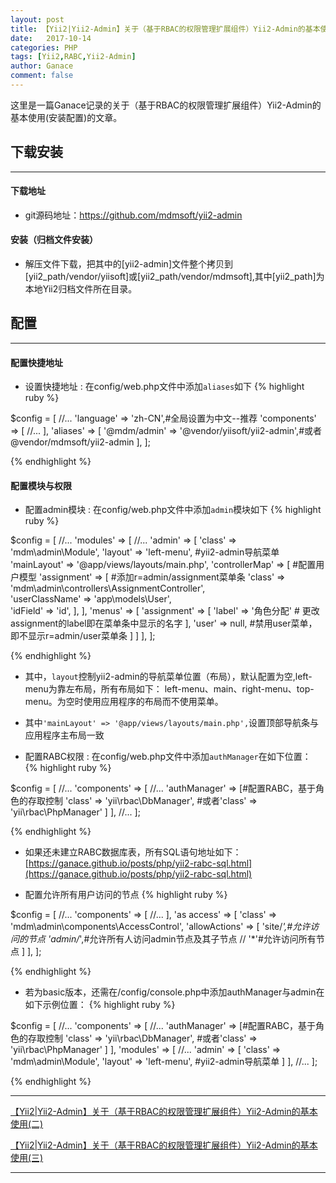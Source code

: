 ```yaml
---
layout: post
title: 【Yii2|Yii2-Admin】关于（基于RBAC的权限管理扩展组件）Yii2-Admin的基本使用(一)
date:   2017-10-14
categories: PHP
tags: [Yii2,RABC,Yii2-Admin]
author: Ganace
comment: false
---
```


这里是一篇Ganace记录的关于（基于RBAC的权限管理扩展组件）Yii2-Admin的基本使用(安装配置)的文章。


## 下载安装

---
####  下载地址

- git源码地址：[https://github.com/mdmsoft/yii2-admin ](https://github.com/mdmsoft/yii2-admin)

####  安装（归档文件安装）

- 解压文件下载，把其中的[yii2-admin]文件整个拷贝到[yii2_path/vendor/yiisoft]或[yii2_path/vendor/mdmsoft],其中[yii2_path]为本地Yii2归档文件所在目录。

##  配置

---
####  配置快捷地址

- 设置快捷地址
    : 在config/web.php文件中添加`aliases`如下
{% highlight ruby %}

$config = [
    //...
    'language' => 'zh-CN',#全局设置为中文--推荐
    'components' => [
        //...
    ],
    'aliases' => [
        '@mdm/admin' => '@vendor/yiisoft/yii2-admin',#或者@vendor/mdmsoft/yii2-admin
    ],
];

{% endhighlight %}

####  配置模块与权限

- 配置admin模块
    : 在config/web.php文件中添加`admin`模块如下
{% highlight ruby %}

$config = [
    //...
    'modules' => [
        //...
        'admin' => [
            'class' => 'mdm\admin\Module',
            'layout' => 'left-menu', #yii2-admin导航菜单
            'mainLayout' => '@app/views/layouts/main.php',
            'controllerMap' => [ #配置用户模型
                'assignment' => [  #添加r=admin/assignment菜单条
                    'class' => 'mdm\admin\controllers\AssignmentController',  
                    'userClassName' => 'app\models\User',  
                    'idField' => 'id',
                ],
            ],
            'menus' => [
                'assignment' => [
                    'label' => '角色分配' # 更改assignment的label即在菜单条中显示的名字
                ],
                'user' => null, #禁用user菜单，即不显示r=admin/user菜单条
            ]
        ]
    ],
];

{% endhighlight %}

- 其中，`layout`控制yii2-admin的导航菜单位置（布局），默认配置为空,left-menu为靠左布局，所有布局如下： left-menu、main、right-menu、top-menu。为空时使用应用程序的布局而不使用菜单。


- 其中`'mainLayout' => '@app/views/layouts/main.php',`设置顶部导航条与应用程序主布局一致

- 配置RABC权限
    : 在config/web.php文件中添加`authManager`在如下位置：
{% highlight ruby %}

$config = [
    //...
    'components' => [
        //...
        'authManager' => [#配置RABC，基于角色的存取控制
            'class' => 'yii\rbac\DbManager', 
            #或者'class' => 'yii\rbac\PhpManager'
        ]
    ],
    //...
];

{% endhighlight %}

- 如果还未建立RABC数据库表，所有SQL语句地址如下：[https://ganace.github.io/posts/php/yii2-rabc-sql.html](https://ganace.github.io/posts/php/yii2-rabc-sql.html)

- 配置允许所有用户访问的节点
{% highlight ruby %}

$config = [
    //...
    'components' => [
        //...
    ],
    'as access' => [
        'class' => 'mdm\admin\components\AccessControl',
        'allowActions' => [
            'site/*',#允许访问的节点
            'admin/*',#允许所有人访问admin节点及其子节点
            // '*'#允许访问所有节点
        ]
    ],
];

{% endhighlight %}

- 若为basic版本，还需在/config/console.php中添加authManager与admin在如下示例位置：
{% highlight ruby %}

$config = [
    //...
    'components' => [
        //...
        'authManager' => [#配置RABC，基于角色的存取控制
            'class' => 'yii\rbac\DbManager', 
            #或者'class' => 'yii\rbac\PhpManager'
        ]
    ],
    'modules' => [
        //...
        'admin' => [
            'class' => 'mdm\admin\Module',
            'layout' => 'left-menu', #yii2-admin导航菜单
        ]
    ],
    //...
];

{% endhighlight %}


---

[【Yii2\|Yii2-Admin】关于（基于RBAC的权限管理扩展组件）Yii2-Admin的基本使用(二)](https://ganace.github.io/posts/php/yii2-yii2-admin1.html)

[【Yii2\|Yii2-Admin】关于（基于RBAC的权限管理扩展组件）Yii2-Admin的基本使用(三)](https://ganace.github.io/posts/php/yii2-yii2-admin2.html)

---